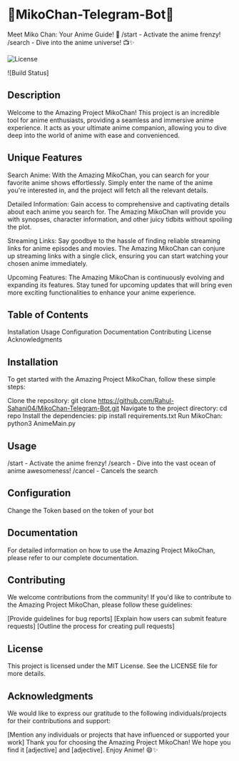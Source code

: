 # 🌟MikoChan-Telegram-Bot🌟
 Meet Miko Chan: Your Anime Guide! 🌸 /start - Activate the anime frenzy! /search - Dive into the anime universe! 📺✨


![License](https://img.shields.io/badge/license-MIT-blue.svg)

![Build Status]

## Description
Welcome to the Amazing Project MikoChan! This project is an incredible tool for anime enthusiasts, providing a seamless and immersive anime experience. It acts as your ultimate anime companion, allowing you to dive deep into the world of anime with ease and convenienced. 

## Unique Features
Search Anime: With the Amazing MikoChan, you can search for your favorite anime shows effortlessly. Simply enter the name of the anime you're interested in, and the project will fetch all the relevant details.

Detailed Information: Gain access to comprehensive and captivating details about each anime you search for. The Amazing MikoChan will provide you with synopses, character information, and other juicy tidbits without spoiling the plot.

Streaming Links: Say goodbye to the hassle of finding reliable streaming links for anime episodes and movies. The Amazing MikoChan can conjure up streaming links with a single click, ensuring you can start watching your chosen anime immediately.

Upcoming Features: The Amazing MikoChan is continuously evolving and expanding its features. Stay tuned for upcoming updates that will bring even more exciting functionalities to enhance your anime experience.

## Table of Contents
Installation
Usage
Configuration
Documentation
Contributing
License
Acknowledgments

## Installation
To get started with the Amazing Project MikoChan, follow these simple steps:

Clone the repository: git clone https://github.com/Rahul-Sahani04/MikoChan-Telegram-Bot.git
Navigate to the project directory: cd repo
Install the dependencies: pip install requirements.txt
Run MikoChan: python3 AnimeMain.py

## Usage
/start - Activate the anime frenzy!
/search - Dive into the vast ocean of anime awesomeness!
/cancel - Cancels the search

## Configuration
Change the Token based on the token of your bot

## Documentation
For detailed information on how to use the Amazing Project MikoChan, please refer to our complete documentation.

## Contributing
We welcome contributions from the community! If you'd like to contribute to the Amazing Project MikoChan, please follow these guidelines:

[Provide guidelines for bug reports]
[Explain how users can submit feature requests]
[Outline the process for creating pull requests]

## License
This project is licensed under the MIT License. See the LICENSE file for more details.

## Acknowledgments
We would like to express our gratitude to the following individuals/projects for their contributions and support:

[Mention any individuals or projects that have influenced or supported your work]
Thank you for choosing the Amazing Project MikoChan! We hope you find it [adjective] and [adjective]. Enjoy Anime! 😄✨
